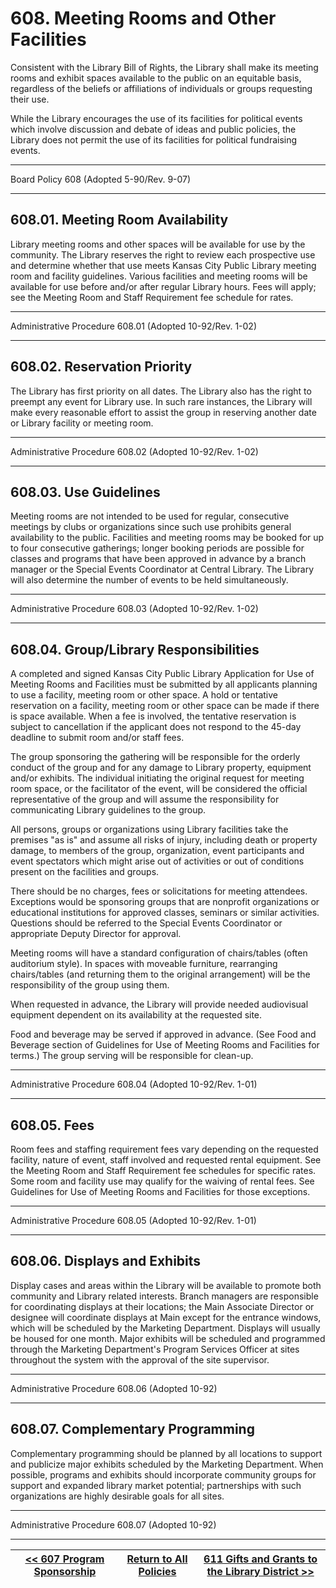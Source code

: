 # 608. Meeting Rooms and Other Facilities

Consistent with the Library Bill of Rights, the Library shall make its meeting rooms and exhibit spaces available to the public on an equitable basis, regardless of the beliefs or affiliations of individuals or groups requesting their use.

While the Library encourages the use of its facilities for political events which involve discussion and debate of ideas and public policies, the Library does not permit the use of its facilities for political fundraising events.

---

Board Policy 608 (Adopted 5-90/Rev. 9-07)

---

## 608.01. Meeting Room Availability

Library meeting rooms and other spaces will be available for use by the community. The Library reserves the right to review each prospective use and determine whether that use meets Kansas City Public Library meeting room and facility guidelines. Various facilities and meeting rooms will be available for use before and/or after regular Library hours. Fees will apply; see the Meeting Room and Staff Requirement fee schedule for rates.

---

Administrative Procedure 608.01 (Adopted 10-92/Rev. 1-02)

---

## 608.02. Reservation Priority

The Library has first priority on all dates. The Library also has the right to preempt any event for Library use. In such rare instances, the Library will make every reasonable effort to assist the group in reserving another date or Library facility or meeting room.

---

Administrative Procedure 608.02 (Adopted 10-92/Rev. 1-02)

---

## 608.03. Use Guidelines

Meeting rooms are not intended to be used for regular, consecutive meetings by clubs or organizations since such use prohibits general availability to the public. Facilities and meeting rooms may be booked for up to four consecutive gatherings; longer booking periods are possible for classes and programs that have been approved in advance by a branch manager or the Special Events Coordinator at Central Library. The Library will also determine the number of events to be held simultaneously.

---

Administrative Procedure 608.03 (Adopted 10-92/Rev. 1-02)

---

## 608.04. Group/Library Responsibilities

A completed and signed Kansas City Public Library Application for Use of Meeting Rooms and Facilities must be submitted by all applicants planning to use a facility, meeting room or other space. A hold or tentative reservation on a facility, meeting room or other space can be made if there is space available. When a fee is involved, the tentative reservation is subject to cancellation if the applicant does not respond to the 45-day deadline to submit room and/or staff fees.

The group sponsoring the gathering will be responsible for the orderly conduct of the group and for any damage to Library property, equipment and/or exhibits. The individual initiating the original request for meeting room space, or the facilitator of the event, will be considered the official representative of the group and will assume the responsibility for communicating Library guidelines to the group.

All persons, groups or organizations using Library facilities take the premises "as is" and assume all risks of injury, including death or property damage, to members of the group, organization, event participants and event spectators which might arise out of activities or out of conditions present on the facilities and groups.

There should be no charges, fees or solicitations for meeting attendees. Exceptions would be sponsoring groups that are nonprofit organizations or educational institutions for approved classes, seminars or similar activities. Questions should be referred to the Special Events Coordinator or appropriate Deputy Director for approval.

Meeting rooms will have a standard configuration of chairs/tables (often auditorium style). In spaces with moveable furniture, rearranging chairs/tables (and returning them to the original arrangement) will be the responsibility of the group using them.

When requested in advance, the Library will provide needed audiovisual equipment dependent on its availability at the requested site.

Food and beverage may be served if approved in advance. (See Food and Beverage section of Guidelines for Use of Meeting Rooms and Facilities for terms.) The group serving will be responsible for clean-up.

---

Administrative Procedure 608.04 (Adopted 10-92/Rev. 1-01)

---

## 608.05. Fees

Room fees and staffing requirement fees vary depending on the requested facility, nature of event, staff involved and requested rental equipment. See the Meeting Room and Staff Requirement fee schedules for specific rates. Some room and facility use may qualify for the waiving of rental fees. See Guidelines for Use of Meeting Rooms and Facilities for those exceptions.

---

Administrative Procedure 608.05 (Adopted 10-92/Rev. 1-01)

---

## 608.06. Displays and Exhibits

Display cases and areas within the Library will be available to promote both community and Library related interests. Branch managers are responsible for coordinating displays at their locations; the Main Associate Director or designee will coordinate displays at Main except for the entrance windows, which will be scheduled by the Marketing Department. Displays will usually be housed for one month. Major exhibits will be scheduled and programmed through the Marketing Department's Program Services Officer at sites throughout the system with the approval of the site supervisor.

---

Administrative Procedure 608.06 (Adopted 10-92)

---

## 608.07. Complementary Programming

Complementary programming should be planned by all locations to support and publicize major exhibits scheduled by the Marketing Department. When possible, programs and exhibits should incorporate community groups for support and expanded library market potential; partnerships with such organizations are highly desirable goals for all sites.

---

Administrative Procedure 608.07 (Adopted 10-92)

---
[<< 607 Program Sponsorship](/policies/600-community-relations/607.md) | [Return to All Policies](/policies/) | [611 Gifts and Grants to the Library District >>](/policies/600-community-relations/611.md)
--- | --- | ---
